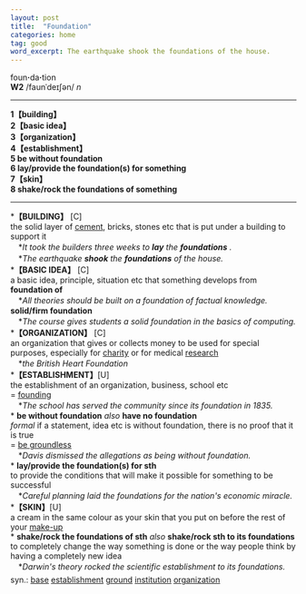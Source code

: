 ```yaml
---
layout: post
title:  "Foundation"
categories: home
tag: good
word_excerpt: The earthquake shook the foundations of the house.
---
```

<DIV style="MARGIN: 0px 0px 5px">foun<B>·</B>da<B>·</B>tion<BR><B>W2</B> /faunˈdeɪʃən/ <I>n</I>
<HR>
<B>1【building】</B><BR><B>2【basic idea】</B><BR><B>3【organization】</B><BR><B>4【establishment】</B><BR><B>5 be without foundation</B><BR><B>6 lay/provide the foundation(s) for something</B><BR><B>7【skin】</B><BR><B>8 shake/rock the foundations of something</B>
<HR>
*<B>【BUILDING】</B> [C] <BR>the solid layer of <A href="{{ site.baseurl }}/cement"><U>cement</U></A>, bricks, stones etc that is put under a building to support it<BR>　*<I>It took the builders three weeks to <B>lay</B> the <B>foundations</B> .</I><BR>　*<I>The earthquake <B>shook</B> the <B>foundations</B> of the house.</I><BR>*<B>【BASIC IDEA】</B> [C] <BR>a basic idea, principle, situation etc that something develops from<BR><B>foundation of</B><BR>　*<I>All theories should be built on a foundation of factual knowledge.</I><BR><B>solid/firm foundation</B><BR>　*<I>The course gives students a solid foundation in the basics of computing.</I><BR>*<B>【ORGANIZATION】</B> [C] <BR>an organization that gives or collects money to be used for special purposes, especially for <A href="{{ site.baseurl }}/charity"><U>charity</U></A> or for medical <A href="{{ site.baseurl }}/research"><U>research</U></A><BR>　*<I>the British Heart Foundation</I><BR>*<B>【ESTABLISHMENT】</B>[U]<BR>the establishment of an organization, business, school etc<BR>= <A href="{{ site.baseurl }}/founding"><U>founding</U></A><BR>　*<I>The school has served the community since its foundation in 1835.</I><BR>* <B>be without foundation</B> <I>also</I> <B>have no foundation</B> <BR><I>formal</I> if a statement, idea etc is without foundation, there is no proof that it is true<BR>= <A href="{{ site.baseurl }}/groundless"><U>be groundless</U></A><BR>　*<I>Davis dismissed the allegations as being without foundation.</I><BR>* <B>lay/provide the foundation(s) for sth</B><BR>to provide the conditions that will make it possible for something to be successful<BR>　*<I>Careful planning laid the foundations for the nation's economic miracle.</I><BR>*<B>【SKIN】</B>[U]<BR>a cream in the same colour as your skin that you put on before the rest of your <A href="{{ site.baseurl }}/make-up"><U>make-up</U></A><BR>* <B>shake/rock the foundations of sth</B> <I>also</I> <B>shake/rock sth to its foundations</B> <BR>to completely change the way something is done or the way people think by having a completely new idea<BR>　*<I>Darwin's theory rocked the scientific establishment to its foundations.</I></DIV>
<DIV style="MARGIN: 0px 0px 5px">
<DIV style="MARGIN: 4px 0px">syn.: <A href="{{ site.baseurl }}/base"><U>base</U></A> <A href="{{ site.baseurl }}/establishment"><U>establishment</U></A> <A href="{{ site.baseurl }}/ground"><U>ground</U></A> <A href="{{ site.baseurl }}/institution"><U>institution</U></A> <A href="{{ site.baseurl }}/organization"><U>organization</U></A></DIV></DIV>
